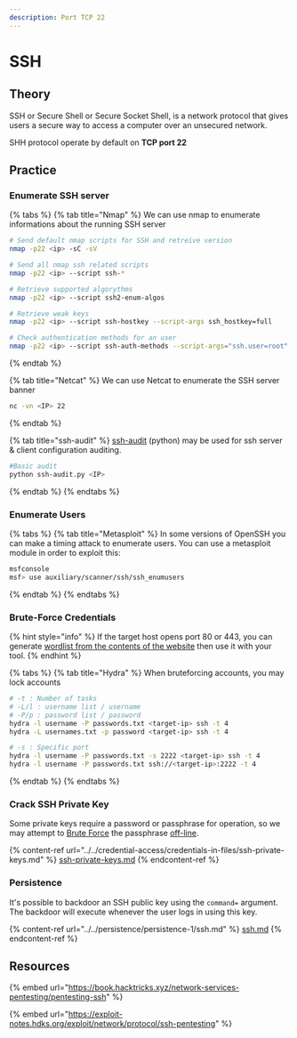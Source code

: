 ```yaml
---
description: Port TCP 22
---
```


# SSH

## Theory

SSH or Secure Shell or Secure Socket Shell, is a network protocol that gives users a secure way to access a computer over an unsecured network.

SHH protocol operate by default on **TCP port 22**

## Practice

### Enumerate SSH server

{% tabs %}
{% tab title="Nmap" %}
We can use nmap to enumerate informations about the running SSH server

```bash
# Send default nmap scripts for SSH and retreive version
nmap -p22 <ip> -sC -sV

# Send all nmap ssh related scripts
nmap -p22 <ip> --script ssh-*

# Retrieve supported algorythms 
nmap -p22 <ip> --script ssh2-enum-algos

# Retrieve weak keys
nmap -p22 <ip> --script ssh-hostkey --script-args ssh_hostkey=full

# Check authentication methods for an user
nmap -p22 <ip> --script ssh-auth-methods --script-args="ssh.user=root"
```
{% endtab %}

{% tab title="Netcat" %}
We can use Netcat to enumerate the SSH server banner

```bash
nc -vn <IP> 22
```
{% endtab %}

{% tab title="ssh-audit" %}
[ssh-audit](https://github.com/jtesta/ssh-audit) (python) may be used for ssh server & client configuration auditing.

```bash
#Basic audit
python ssh-audit.py <IP>
```
{% endtab %}
{% endtabs %}

### Enumerate Users

{% tabs %}
{% tab title="Metasploit" %}
In some versions of OpenSSH you can make a timing attack to enumerate users. You can use a metasploit module in order to exploit this:

```bash
msfconsole
msf> use auxiliary/scanner/ssh/ssh_enumusers
```
{% endtab %}
{% endtabs %}

### Brute-Force Credentials

{% hint style="info" %}
If the target host opens port 80 or 443, you can generate [wordlist from the contents of the website](../passwd/generate-wordlists.md#cewl) then use it with your tool.
{% endhint %}

{% tabs %}
{% tab title="Hydra" %}
When bruteforcing accounts, you may lock accounts

```bash
# -t : Number of tasks
# -L/l : username list / username 
# -P/p : password list / password
hydra -l username -P passwords.txt <target-ip> ssh -t 4
hydra -L usernames.txt -p password <target-ip> ssh -t 4

# -s : Specific port
hydra -l username -P passwords.txt -s 2222 <target-ip> ssh -t 4
hydra -l username -P passwords.txt ssh://<target-ip>:2222 -t 4
```
{% endtab %}
{% endtabs %}

### Crack SSH Private Key

Some private keys require a password or passphrase for operation, so we may attempt to [Brute Force](https://attack.mitre.org/techniques/T1110) the passphrase [off-line](../passwd/brute-force/offline-password-cracking.md).

{% content-ref url="../../credential-access/credentials-in-files/ssh-private-keys.md" %}
[ssh-private-keys.md](../../credential-access/credentials-in-files/ssh-private-keys.md)
{% endcontent-ref %}

### Persistence

It's possible to backdoor an SSH public key using the `command=` argument. The backdoor will execute whenever the user logs in using this key.

{% content-ref url="../../persistence/persistence-1/ssh.md" %}
[ssh.md](../../persistence/persistence-1/ssh.md)
{% endcontent-ref %}

## Resources

{% embed url="https://book.hacktricks.xyz/network-services-pentesting/pentesting-ssh" %}

{% embed url="https://exploit-notes.hdks.org/exploit/network/protocol/ssh-pentesting" %}
